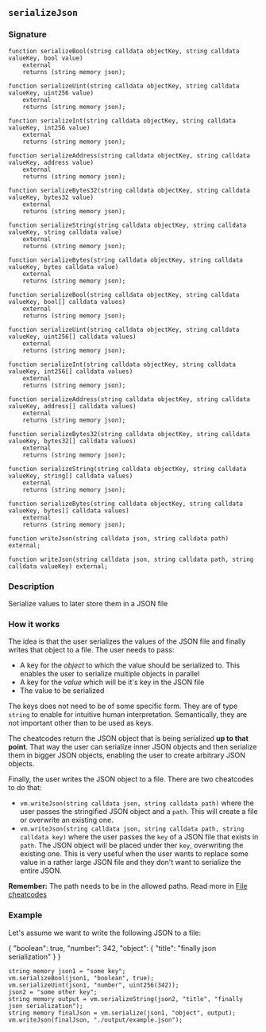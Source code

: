 ## `serializeJson`

### Signature

```solidity
function serializeBool(string calldata objectKey, string calldata valueKey, bool value)
    external
    returns (string memory json);

function serializeUint(string calldata objectKey, string calldata valueKey, uint256 value)
    external
    returns (string memory json);

function serializeInt(string calldata objectKey, string calldata valueKey, int256 value)
    external
    returns (string memory json);

function serializeAddress(string calldata objectKey, string calldata valueKey, address value)
    external
    returns (string memory json);

function serializeBytes32(string calldata objectKey, string calldata valueKey, bytes32 value)
    external
    returns (string memory json);

function serializeString(string calldata objectKey, string calldata valueKey, string calldata value)
    external
    returns (string memory json);

function serializeBytes(string calldata objectKey, string calldata valueKey, bytes calldata value)
    external
    returns (string memory json);

function serializeBool(string calldata objectKey, string calldata valueKey, bool[] calldata values)
    external
    returns (string memory json);

function serializeUint(string calldata objectKey, string calldata valueKey, uint256[] calldata values)
    external
    returns (string memory json);

function serializeInt(string calldata objectKey, string calldata valueKey, int256[] calldata values)
    external
    returns (string memory json);

function serializeAddress(string calldata objectKey, string calldata valueKey, address[] calldata values)
    external
    returns (string memory json);

function serializeBytes32(string calldata objectKey, string calldata valueKey, bytes32[] calldata values)
    external
    returns (string memory json);

function serializeString(string calldata objectKey, string calldata valueKey, string[] calldata values)
    external
    returns (string memory json);

function serializeBytes(string calldata objectKey, string calldata valueKey, bytes[] calldata values)
    external
    returns (string memory json);

function writeJson(string calldata json, string calldata path) external;

function writeJson(string calldata json, string calldata path, string calldata valueKey) external;
```

### Description

Serialize values to later store them in a JSON file

### How it works

The idea is that the user serializes the values of the JSON file and finally writes that object to a file. The user needs to pass:

- A key for the _object_ to which the value should be serialized to. This enables the user to serialize multiple objects in parallel
- A key for the _value_ which will be it's key in the JSON file
- The value to be serialized

The keys does not need to be of some specific form. They are of type `string` to enable for intuitive human interpretation. Semantically, they are not important other than to be used as keys.

The cheatcodes return the JSON object that is being serialized **up to that point**. That way the user can serialize inner JSON objects and then serialize them in bigger JSON objects, enabling the user to create arbitrary JSON objects.

Finally, the user writes the JSON object to a file. There are two cheatcodes to do that:

- `vm.writeJson(string calldata json, string calldata path)` where the user passes the stringified JSON object and a `path`. This will create a file or overwrite an existing one.
- `vm.writeJson(string calldata json, string calldata path, string calldata key)` where the user passes the `key` of a JSON file that exists in `path`. The JSON object will be placed under ther `key`, overwriting the existing one. This is very useful when the user wants to replace some value in a rather large JSON file and they don't want to serialize the entire JSON.

**Remember:** The path needs to be in the allowed paths. Read more in [File cheatcodes](./fs.md)

### Example

Let's assume we want to write the following JSON to a file:

{ "boolean": true, "number": 342, "object": { "title": "finally json serialization" } }

```solidity
string memory json1 = "some key";
vm.serializeBool(json1, "boolean", true);
vm.serializeUint(json1, "number", uint256(342));
json2 = "some other key";
string memory output = vm.serializeString(json2, "title", "finally json serialization");
string memory finalJson = vm.serialize(json1, "object", output);
vm.writeJson(finalJson, "./output/example.json");
```
